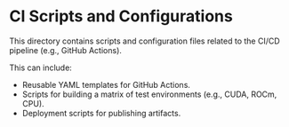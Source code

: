 # CI Scripts and Configurations

This directory contains scripts and configuration files related to the CI/CD pipeline (e.g., GitHub Actions).

This can include:
- Reusable YAML templates for GitHub Actions.
- Scripts for building a matrix of test environments (e.g., CUDA, ROCm, CPU).
- Deployment scripts for publishing artifacts.
